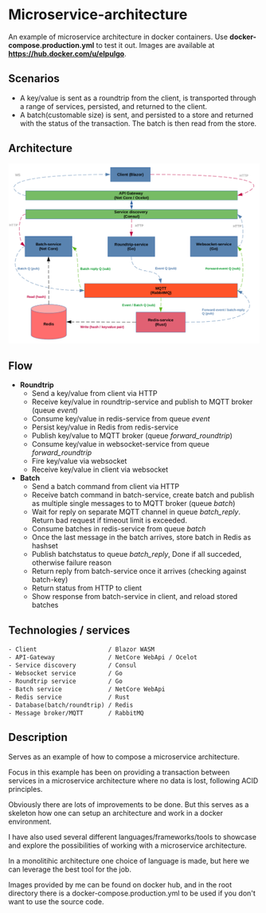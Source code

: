 # Microservice-architecture
An example of microservice architecture in docker containers.
Use **docker-compose.production.yml** to test it out. Images are available at **https://hub.docker.com/u/elpulgo**.

## Scenarios

+ A key/value is sent as a roundtrip from the client, is transported through a range of services, persisted, and returned to the client.
+ A batch(customable size) is sent, and persisted to a store and returned with the status of the transaction. The batch is then read from the store.

## Architecture

<img src="https://github.com/Elpulgo/microservice-architecture/blob/master/screens/microservice-architecture.png" width="640">

## Flow
 - **Roundtrip**
    - Send a key/value from client via HTTP
    - Receive key/value in roundtrip-service and publish to MQTT broker (queue *event*)
    - Consume key/value in redis-service from queue *event*
    - Persist key/value in Redis from redis-service
    - Publish key/value to MQTT broker (queue *forward_roundtrip*)
    - Consume key/value in websocket-service from queue *forward_roundtrip*
    - Fire key/value via websocket
    - Receive key/value in client via websocket
- **Batch**
    - Send a batch command from client via HTTP
    - Receive batch command in batch-service, create batch and publish as multiple single messages to
    to MQTT broker (queue *batch*)
    - Wait for reply on separate MQTT channel in queue *batch_reply*. Return bad request if timeout limit is exceeded.
    - Consume batches in redis-service from queue *batch*
    - Once the last message in the batch arrives, store batch in Redis as hashset
    - Publish batchstatus to queue *batch_reply*, Done if all succeded, otherwise failure reason
    - Return reply from batch-service once it arrives (checking against batch-key)
    - Return status from HTTP to client
    - Show response from batch-service in client, and reload stored batches

## Technologies / services

    - Client                    / Blazor WASM
    - API-Gateway               / NetCore WebApi / Ocelot
    - Service discovery         / Consul
    - Websocket service         / Go
    - Roundtrip service         / Go
    - Batch service             / NetCore WebApi
    - Redis service             / Rust
    - Database(batch/roundtrip) / Redis
    - Message broker/MQTT       / RabbitMQ

## Description

Serves as an example of how to compose a microservice architecture.

Focus in this example has been on providing a transaction between services in a microservice architecture where no data is lost, following ACID principles.

Obviously there are lots of improvements to be done. But this serves as a skeleton how one can setup an architecture and work in a docker environment.

I have also used several different languages/frameworks/tools to showcase and explore the possibilities of working with a microservice architecture. 

In a monolitihic architecture one choice of language is made, but here we can leverage the best tool for the job.

Images provided by me can be found on docker hub, and in the root directory there is a docker-compose.production.yml to be used if you 
don't want to use the source code.
